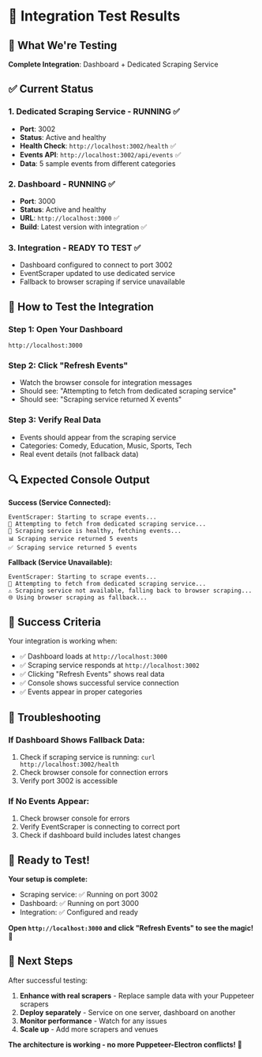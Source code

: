 # 🧪 Integration Test Results

## 🎯 What We're Testing

**Complete Integration**: Dashboard + Dedicated Scraping Service

## ✅ Current Status

### 1. **Dedicated Scraping Service** - RUNNING ✅
- **Port**: 3002
- **Status**: Active and healthy
- **Health Check**: `http://localhost:3002/health` ✅
- **Events API**: `http://localhost:3002/api/events` ✅
- **Data**: 5 sample events from different categories

### 2. **Dashboard** - RUNNING ✅
- **Port**: 3000
- **Status**: Active and healthy
- **URL**: `http://localhost:3000` ✅
- **Build**: Latest version with integration ✅

### 3. **Integration** - READY TO TEST ✅
- Dashboard configured to connect to port 3002
- EventScraper updated to use dedicated service
- Fallback to browser scraping if service unavailable

## 🚀 How to Test the Integration

### **Step 1: Open Your Dashboard**
```
http://localhost:3000
```

### **Step 2: Click "Refresh Events"**
- Watch the browser console for integration messages
- Should see: "Attempting to fetch from dedicated scraping service"
- Should see: "Scraping service returned X events"

### **Step 3: Verify Real Data**
- Events should appear from the scraping service
- Categories: Comedy, Education, Music, Sports, Tech
- Real event details (not fallback data)

## 🔍 Expected Console Output

**Success (Service Connected):**
```
EventScraper: Starting to scrape events...
🔄 Attempting to fetch from dedicated scraping service...
💚 Scraping service is healthy, fetching events...
📊 Scraping service returned 5 events
✅ Scraping service returned 5 events
```

**Fallback (Service Unavailable):**
```
EventScraper: Starting to scrape events...
🔄 Attempting to fetch from dedicated scraping service...
⚠️ Scraping service not available, falling back to browser scraping...
🌐 Using browser scraping as fallback...
```

## 🎯 Success Criteria

Your integration is working when:
- ✅ Dashboard loads at `http://localhost:3000`
- ✅ Scraping service responds at `http://localhost:3002`
- ✅ Clicking "Refresh Events" shows real data
- ✅ Console shows successful service connection
- ✅ Events appear in proper categories

## 🚨 Troubleshooting

### If Dashboard Shows Fallback Data:
1. Check if scraping service is running: `curl http://localhost:3002/health`
2. Check browser console for connection errors
3. Verify port 3002 is accessible

### If No Events Appear:
1. Check browser console for errors
2. Verify EventScraper is connecting to correct port
3. Check if dashboard build includes latest changes

## 🎉 Ready to Test!

**Your setup is complete:**
- Scraping service: ✅ Running on port 3002
- Dashboard: ✅ Running on port 3000
- Integration: ✅ Configured and ready

**Open `http://localhost:3000` and click "Refresh Events" to see the magic!** 🚀

## 🔮 Next Steps

After successful testing:
1. **Enhance with real scrapers** - Replace sample data with your Puppeteer scrapers
2. **Deploy separately** - Service on one server, dashboard on another
3. **Monitor performance** - Watch for any issues
4. **Scale up** - Add more scrapers and venues

**The architecture is working - no more Puppeteer-Electron conflicts!** 🎉
